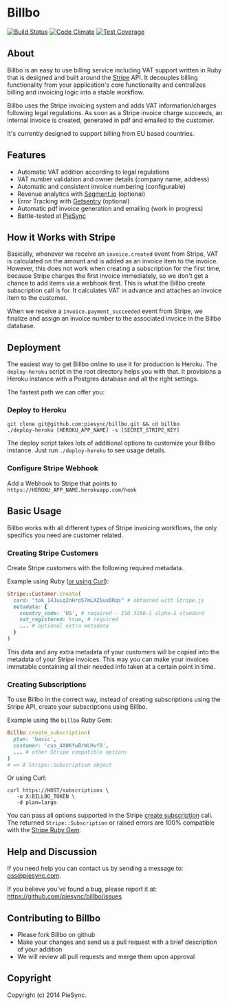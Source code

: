 Billbo
==============
[![Build Status](https://secure.travis-ci.org/piesync/billbo.png?branch=master)](http://travis-ci.org/piesync/billbo)
[![Code Climate](https://codeclimate.com/github/piesync/billbo.png)](https://codeclimate.com/github/piesync/billbo)
[![Test Coverage](https://codeclimate.com/github/piesync/billbo/coverage.png)](https://codeclimate.com/github/piesync/billbo)

About
-----

Billbo is an easy to use billing service including VAT support written in Ruby that is designed and built around the [Stripe] API. It decouples billing functionality from your application's core functionality and centralizes billing and invoicing logic into a stable workflow.

Billbo uses the Stripe invoicing system and adds VAT information/charges following legal regulations. As soon as a Stripe invoice charge succeeds, an internal invoice is created, generated in pdf and emailed to the customer.

It's currently designed to support billing from EU based countries.

[Stripe]: https://stripe.com/

Features
--------

* Automatic VAT addition according to legal regulations
* VAT number validation and owner details (company name, address)
* Automatic and consistent invoice numbering (configurable)
* Revenue analytics with [Segment.io](https://segment.io/) (optional)
* Error Tracking with [Getsentry](https://getsentry.com/) (optional)
* Automatic pdf invoice generation and emailing (work in progress)
* Battle-tested at [PieSync](http://www.piesync.com)

How it Works with Stripe
------------------------

Basically, whenever we receive an `invoice.created` event from Stripe, VAT is calculated on the amount and is added as an invoice item to the invoice. However, this does not work when creating a subscription for the first time, because Stripe charges the first invoice immediately, so we don't get a chance to add items via a webhook first. This is what the Billbo create subscription call is for. It calculates VAT in advance and attaches an invoice item to the customer.

When we receive a `invoice.payment_succeeded` event from Stripe, we finalize and assign an invoice number to the associated invoice in the Billbo database.

Deployment
----------

The easiest way to get Billbo online to use it for production is Heroku. The `deploy-heroku` script in the root directory helps you with that. It provisions a Heroku instance with a Postgres database and all the right settings.

The fastest path we can offer you:

### Deploy to Heroku

```
git clone git@github.com:piesync/billbo.git && cd billbo
./deploy-heroku [HEROKU_APP_NAME] -s [SECRET_STRIPE_KEY]
```

The deploy script takes lots of additional options to customize your Billbo instance. Just run `./deploy-heroku` to see usage details.

### Configure Stripe Webhook

Add a Webhook to Stripe that points to `https://HEROKU_APP_NAME.herokuapp.com/hook`


Basic Usage
-----------
Billbo works with all different types of Stripe invoicing workflows, the only specifics you need are customer related.

### Creating Stripe Customers
Create Stripe customers with the following required metadata.

Example using Ruby ([or using Curl](https://stripe.com/docs/api/curl#create_customer)):
```ruby
Stripe::Customer.create(
  card: "tok_14JuLq2nHroS7mLXZ5uxDRqs" # obtained with Stripe.js
  metadata: {
    country_code: 'US', # required - ISO 3166-1 alpha-2 standard
    vat_registered: true, # required
    ... # optional extra metadata
  }
)
```
This data and any extra metadata of your customers will be copied into the metadata of your Stripe invoices.
This way you can make your invoices immutable containing all their needed info taken at a certain point in time.


### Creating Subscriptions
To use Billbo in the correct way, instead of creating subscriptions using the Stripe API, create your subscriptions using Billbo.

Example using the `billbo` Ruby Gem:
```ruby
Billbo.create_subscription(
  plan: 'basic',
  customer: 'cus_4XWKfwBrWLHvf8',
  ... # other Stripe compatible options
)
# => A Stripe::Subscription object
```

Or using Curl:
```
curl https://HOST/subscriptions \
   -u X:BILLBO_TOKEN \
   -d plan=large
```

You can pass all options supported in the Stripe [create subscription](https://stripe.com/docs/api#create_subscription) call. The returned `Stripe::Subscription` or raised errors are 100% compatible with the [Stripe Ruby Gem](https://github.com/stripe/stripe-ruby).

Help and Discussion
-------------------

If you need help you can contact us by sending a message to:
[oss@piesync.com][mail].

[mail]:   mailto:oss@piesync.com

If you believe you've found a bug, please report it at:
https://github.com/piesync/billbo/issues


Contributing to Billbo
----------------------

* Please fork Billbo on github
* Make your changes and send us a pull request with a brief description of your addition
* We will review all pull requests and merge them upon approval

Copyright
---------

Copyright (c) 2014 PieSync.
